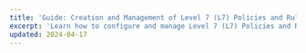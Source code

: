 ```yaml
---
title: 'Guide: Creation and Management of Level 7 (L7) Policies and Rules for OVHcloud Public Cloud Load Balancers'
excerpt: 'Learn how to configure and manage Level 7 (L7) Policies and Rules for OVHcloud Public Cloud Load Balancers'
updated: 2024-04-17
---
```


